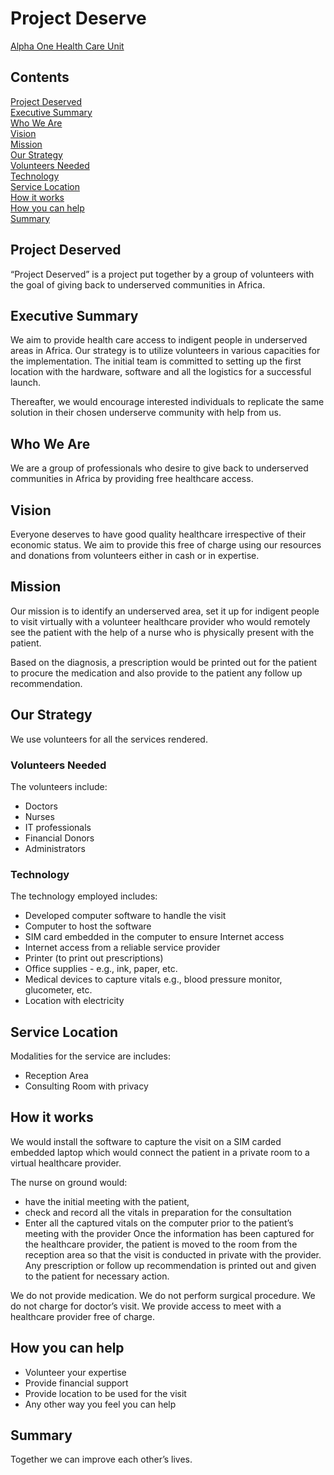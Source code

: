 # Project Deserve
[Alpha One Health Care Unit](https://github.com/project-deserve/clinic-alpha-one)

## Contents
[Project Deserved](#1)  
[Executive Summary](#2)  
[Who We Are](#3)   
[Vision](#4)   
[Mission](#5)   
[Our Strategy](#6)  
[Volunteers Needed](#7)  
[Technology](#8)  
[Service Location](#9)  
[How it works](#10)  
[How you can help](#11)  
[Summary](#12)  

## Project Deserved<a name=1></a>  
“Project Deserved” is a project put together by a group of volunteers with the goal of giving back to
underserved communities in Africa.

## Executive Summary<a name=2></a>  
We aim to provide health care access to indigent people in underserved areas in Africa.
Our strategy is to utilize volunteers in various capacities for the implementation. The initial team is
committed to setting up the first location with the hardware, software and all the logistics for a successful
launch.

Thereafter, we would encourage interested individuals to replicate the same solution in their chosen
underserve community with help from us.  

## Who We Are<a name=3></a>   
We are a group of professionals who desire to give back to underserved communities in Africa by providing
free healthcare access.

## Vision<a name=4></a> 
Everyone deserves to have good quality healthcare irrespective of their economic status. We aim to
provide this free of charge using our resources and donations from volunteers either in cash or in
expertise.

## Mission<a name=5></a> 
Our mission is to identify an underserved area, set it up for indigent people to visit virtually with a
volunteer healthcare provider who would remotely see the patient with the help of a nurse who is
physically present with the patient.

Based on the diagnosis, a prescription would be printed out for the patient to procure the medication and
also provide to the patient any follow up recommendation.

## Our Strategy<a name=6></a> 
We use volunteers for all the services rendered.

### Volunteers Needed<a name=7></a> 
The volunteers include:
- Doctors
- Nurses
- IT professionals
- Financial Donors
- Administrators

### Technology<a name=8></a> 
The technology employed includes:
-  Developed computer software to handle the visit
-  Computer to host the software
-  SIM card embedded in the computer to ensure Internet access
-  Internet access from a reliable service provider
-  Printer (to print out prescriptions)
-  Office supplies - e.g., ink, paper, etc.
-  Medical devices to capture vitals e.g., blood pressure monitor, glucometer, etc.
-  Location with electricity

## Service Location<a name=9></a> 
Modalities for the service are includes:
-  Reception Area
-  Consulting Room with privacy

## How it works<a name=10></a> 
We would install the software to capture the visit on a SIM carded embedded laptop which would
connect the patient in a private room to a virtual healthcare provider.

The nurse on ground would:
-  have the initial meeting with the patient,
-  check and record all the vitals in preparation for the consultation
-  Enter all the captured vitals on the computer prior to the patient’s meeting with the provider
Once the information has been captured for the healthcare provider, the patient is moved to the room
from the reception area so that the visit is conducted in private with the provider.
Any prescription or follow up recommendation is printed out and given to the patient for necessary
action.

We do not provide medication. We do not perform surgical procedure. We do not charge for doctor’s
visit. We provide access to meet with a healthcare provider free of charge.

## How you can help<a name=11></a> 
-  Volunteer your expertise
-  Provide financial support
-  Provide location to be used for the visit
-  Any other way you feel you can help

## Summary<a name=12></a> 
Together we can improve each other’s lives.
